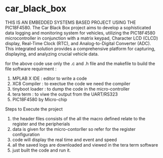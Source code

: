 # car_black_box
THIS IS AN EMBEDDED SYSTEMS BASED PROJECT USING THE PIC18F4580.
The Car Black Box project aims to develop a sophisticated data logging and monitoring system for vehicles, utilizing the PIC18F4580 microcontroller in conjunction with a matrix keypad, Character LCD (CLCD) display, Real-Time Clock (RTC), and Analog-to-Digital Converter (ADC).
This integrated solution provides a comprehensive platform for capturing, displaying, and analyzing crucial vehicle data.

for the above code use only the .c and .h file and the makefile to build the file
software requirment :
1. MPLAB X IDE : editor to write a code
2. XC8 Compiler : to exectue the code we need the compiler
3. tinyboot loader : to dump the code in the micro-controller
4. tera term : to viwe the output from the UART/RS323 
5. PIC18F4580 by Micro-chip

Steps to Execute the project
1. the header files consists of the all the macro defined relate to the register and the peripherials
2. data is given for the micro-contorller so refer for the register configuration
3. code will display the real time and event and speed 
4. all the saved logs are downloaded and viewed in the tera term software 
5. just built the code and run it.
